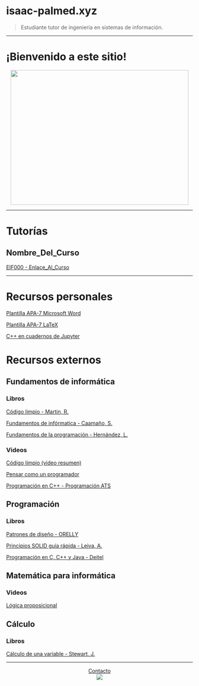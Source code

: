 # isaac-palmed.xyz

> Estudiante tutor de ingeniería en sistemas de información.

***

# ¡Bienvenido a este sitio!

<center><img src="https://media.giphy.com/media/Vj3hfUSFu13HXTrI0o/giphy.gif" width="480" height="364" /></center> 

***

# Tutorías

## Nombre_Del_Curso

[EIF000 - Enlace_Al_Curso](eif202/portadaeif202.md)

<!---
***

## Enlaces cerrados

[EIF202 - Soporte técnico](eif202/portadaeif202.md)

[EIF203 - Estructuras discretas](eif203/portadaeif203.md)

-->

***

# Recursos personales

[Plantilla APA-7 Microsoft Word](recursos/plantillaword.md)

[Plantilla APA-7 LaTeX](recursos/plantillalatex.md)

[C++ en cuadernos de Jupyter](recursos/jupytercpp.md)

# Recursos externos

## Fundamentos de informática

### Libros

[Código limpio - Martin, R.](https://mega.nz/file/0WY3nZJS#vv9glsRkuro8cGdi3L0WzmHxo6N95VgVgUHWovLnvNA)

[Fundamentos de infórmatica - Caamaño, S.](https://mega.nz/file/ob5hkABL#Pbvys9_sT0CiGrgp9iHAuQGPkEqsN0vXmaXV9BETy9w)

[Fundamentos de la programación - Hernández, L.](https://mega.nz/file/BWZUFY6L#mu0NyPyy8rpucgoUczZZPf_bwzeSB4rFrUEsMr4NxWo)

### Videos

[Código limpio (video resumen)](https://www.youtube.com/watch?v=f5mgLVstU1I&list=PL0kIvpOlieSPI2p6VAy8EdCY6dZNgyi8V)

[Pensar como un programador](https://www.youtube.com/watch?v=azcrPFhaY9k)

[Programación en C++ - Programación ATS](https://www.youtube.com/watch?v=dJzLmjSJc2c&list=PLWtYZ2ejMVJlUu1rEHLC0i_oibctkl0Vh)

## Programación

### Libros

[Patrones de diseño - ORELLY](https://mega.nz/file/9PYkyL5K#XhP8pdatfT6WVqo-wUT0kE1xOL2G0cVwY_gtWOI5WbM)

[Principios SOLID guía rápida - Leiva, A.](https://mega.nz/file/RLJWhb5R#-VHFwFU-WHDIUW_O4H5ltRFh-NEhgZSsWa4myHYKVgw)

[Programación en C, C++ y Java - Deitel](https://mega.nz/file/4eAXQYLT#q4etp8wd5edpw8FLnCOnvf6j6MPPISOfDuaD603t1J0)

## Matemática para informática

### Videos

[Lógica proposicional](https://youtube.com/playlist?list=PLJeMuvKPxpu3r_tF0O5IUVreuU8Wfvor8)

## Cálculo

### Libros

[Cálculo de una variable - Stewart, J.](https://mega.nz/file/8eoTnAIB#g96LBjcq9qGctuzgzZrsDs4jnQC3GvVBYky9aYlTGX8)

***

<center>  <a href="https://isaac-palmed.xyz/contacto.html">Contacto</a> </center>

<!---
<center><sub><sup>Esta página web fue creada con fines académicos, y de acceso personal. De ninguna manera representa o vincula oficialmente a alguna institución.</sup></sub></center>

<center><sub><sup>Su dominio es financiado, y es propiedad del autor, por lo que los contenidos publicados se distribuyen bajo las licencias que este determine, y se respetan los derechos de los autores originales.</sup></sub></center>

<center><sub><sup>En caso contrario de ser especificado, el contenido publicado no necesariamente tiene validez académica, y el autor no se hace responsable en ningún caso del uso que se le dé.</sup></sub></center>

<center><sub><sup>Al usar, copiar o distribuir este proyecto o sus contenidos, usted acepta los términos anteriormente expuestos.</sup></sub></center>
-->

<center> <img src="https://img.shields.io/badge/License-CC\_BY--SA\_4.0-lightgrey.svg"> </center> 
